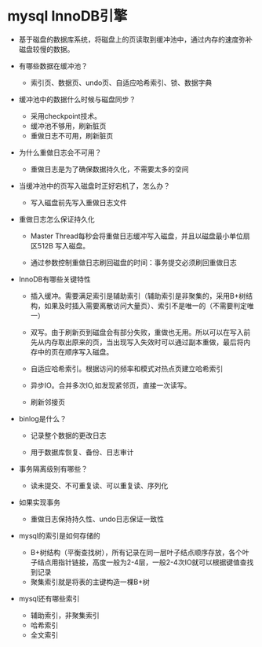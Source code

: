 # mysql  InnoDB引擎

* 基于磁盘的数据库系统，将磁盘上的页读取到缓冲池中，通过内存的速度弥补磁盘较慢的数据。
* 有哪些数据在缓冲池？

  * 索引页、数据页、undo页、自适应哈希索引、锁、数据字典

* 缓冲池中的数据什么时候与磁盘同步？

  * 采用checkpoint技术。
  * 缓冲池不够用，刷新脏页
  * 重做日志不可用，刷新脏页

* 为什么重做日志会不可用？

  * 重做日志是为了确保数据持久化，不需要太多的空间

* 当缓冲池中的页写入磁盘时正好宕机了，怎么办？

  * 写入磁盘前先写入重做日志文件

* 重做日志怎么保证持久化

  * Master Thread每秒会将重做日志缓冲写入磁盘，并且以磁盘最小单位扇区512B 写入磁盘。

  * 通过参数控制重做日志刷回磁盘的时间：事务提交必须刷回重做日志

* InnoDB有哪些关键特性

  * 插入缓冲。需要满足索引是辅助索引（辅助索引是非聚集的，采用B+树结构，如果及时插入需要离散访问大量页）、索引不是唯一的（不需要判定唯一）

  * 双写。由于刷新页到磁盘会有部分失败，重做也无用。所以可以在写入前先从内存取出原来的页，当出现写入失效时可以通过副本重做，最后将内存中的页在顺序写入磁盘。

  * 自适应哈希索引。根据访问的频率和模式对热点页建立哈希索引

  * 异步IO。合并多次IO,如发现紧邻页，直接一次读写。

  * 刷新邻接页

* binlog是什么？

  * 记录整个数据的更改日志

  * 用于数据库恢复、备份、日志审计

* 事务隔离级别有哪些？

  * 读未提交、不可重复读、可以重复读、序列化

* 如果实现事务

  * 重做日志保持持久性、undo日志保证一致性

* mysql的索引是如何存储的

  * B+树结构（平衡查找树），所有记录在同一层叶子结点顺序存放，各个叶子结点用指针链接，高度一般为2-4层，一般2-4次IO就可以根据键值查找到记录
  * 聚集索引就是将表的主键构造一棵B+树

* mysql还有哪些索引
  * 辅助索引，非聚集索引
  * 哈希索引
  * 全文索引



